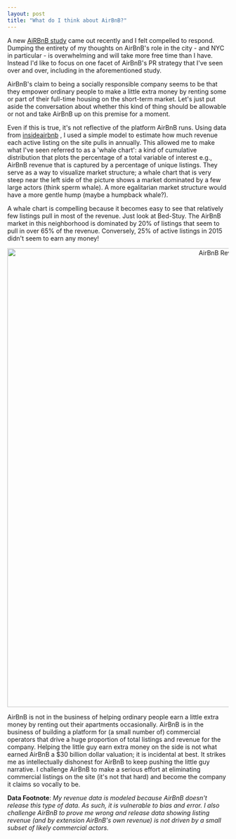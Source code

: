 ```yaml
---
layout: post
title: "What do I think about AirBnB?"
---
```


A new [AiRBnB study](https://www.airbnbaction.com/how-airbnb-can-support-low-income-neighborhoods-in-nyc/) came out recently and I felt compelled to respond. Dumping the entirety of my thoughts on AirBnB's role in the city - and NYC in particular - is overwhelming and will take more free time than I have. Instead I'd like to focus on one facet of AirBnB's PR strategy that I've seen over and over, including in the aforementioned study.

AirBnB's claim to being a socially responsible company seems to be that they empower ordinary people to make a little extra money by renting some or part of their full-time housing on the short-term market. Let's just put aside the conversation about whether this kind of thing should be allowable or not and take AirBnB up on this premise for a moment.

Even if this is true, it's not reflective of the platform AirBnB runs. Using data from [insideairbnb](http://www.insideairbnb.com) , I used a simple model to estimate how much revenue each active listing on the site pulls in annually. This allowed me to make what I've seen referred to as a 'whale chart': a kind of cumulative distribution that plots the percentage of a total variable of interest e.g., AirBnB revenue that is captured by a percentage of unique listings. They serve as a way to visualize market structure; a whale chart that is very steep near the left side of the picture shows a market dominated by a few large actors (think sperm whale). A more egalitarian market structure would have a more gentle hump (maybe a humpback whale?).

A whale chart is compelling because it becomes easy to see that relatively few listings pull in most of the revenue. Just look at Bed-Stuy. The AirBnB market in this neighborhood is dominated by 20% of listings that seem to pull in over 65% of the revenue. Conversely, 25% of active listings in 2015 didn't seem to earn any money!

<div>
    <a href="https://plot.ly/~s_rimmele/50/" target="_blank" title="AirBnB Revenue in Bed-Stuy" style="display: block; text-align: center;"><img src="https://plot.ly/~s_rimmele/50.png" alt="AirBnB Revenue in Bed-Stuy" style="max-width: 100%;width: 1044px;"  width="1044" onerror="this.onerror=null;this.src='https://plot.ly/404.png';" /></a>
    <script data-plotly="s_rimmele:50"  src="https://plot.ly/embed.js" async></script>
</div>


AirBnB is not in the business of helping ordinary people earn a little extra money by renting out their apartments occasionally. AirBnB is in the business of building a platform for (a small number of) commercial operators that drive a huge proportion of total listings and revenue for the company. Helping the little guy earn extra money on the side is not what earned AirBnB a $30 billion dollar valuation; it is incidental at best. It strikes me as intellectually dishonest for AirBnB to keep pushing the little guy narrative. I challenge AirBnB to make a serious effort at eliminating commercial listings on the site (it's not that hard) and become the company it claims so vocally to be.

**Data Footnote**: *My revenue data is modeled because AirBnB doesn't release this type of data. As such, it is vulnerable to bias and error. I also challenge AirBnB to prove me wrong and release data showing listing revenue (and by extension AirBnB's own revenue) is not driven by a small subset of likely commercial actors.*
